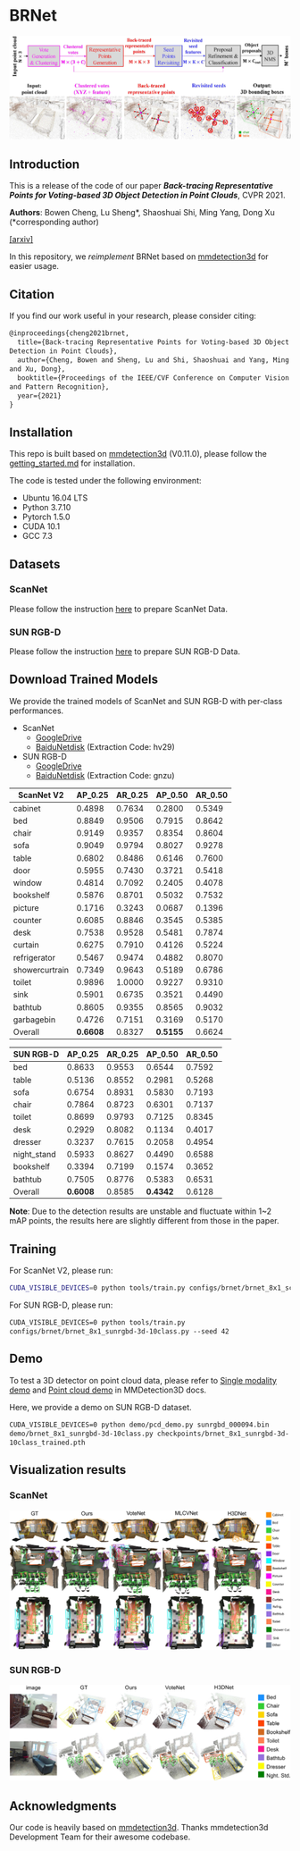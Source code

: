 # BRNet

![fig_overview-c2](resources/fig_overview-c2.jpg)

## Introduction

This is a release of the code of our paper ***Back-tracing Representative Points for Voting-based 3D Object Detection in Point Clouds***, CVPR 2021.

**Authors**: Bowen Cheng, Lu Sheng\*, Shaoshuai Shi, Ming Yang, Dong Xu (\*corresponding author)

[[arxiv]](https://arxiv.org/abs/2104.06114)

In this repository, we *reimplement* BRNet based on [mmdetection3d](https://github.com/open-mmlab/mmdetection3d) for easier usage.

## Citation

If you find our work useful in your research, please consider citing:

```
@inproceedings{cheng2021brnet,
  title={Back-tracing Representative Points for Voting-based 3D Object Detection in Point Clouds},
  author={Cheng, Bowen and Sheng, Lu and Shi, Shaoshuai and Yang, Ming and Xu, Dong},
  booktitle={Proceedings of the IEEE/CVF Conference on Computer Vision and Pattern Recognition},
  year={2021}
}
```

## Installation

This repo is built based on [mmdetection3d](https://github.com/open-mmlab/mmdetection3d) (V0.11.0), please follow the [getting_started.md](https://github.com/cheng052/BRNet/blob/master/docs/getting_started.md) for installation.

The code is tested under the following environment:

- Ubuntu 16.04 LTS
- Python 3.7.10
- Pytorch 1.5.0
- CUDA 10.1
- GCC 7.3

## Datasets

### ScanNet

Please follow the instruction [here](https://github.com/cheng052/BRNet/tree/master/data/scannet) to prepare ScanNet Data.

### SUN RGB-D

Please follow the instruction [here](https://github.com/cheng052/BRNet/tree/master/data/sunrgbd) to prepare SUN RGB-D Data.

## Download Trained Models

We provide the trained models of ScanNet and SUN RGB-D with per-class performances.

- ScanNet
  - [GoogleDrive](https://drive.google.com/drive/folders/1a_J2tkJOuRyHYefgCnFiWAfRZfXcOJZy?usp=sharing)
  - [BaiduNetdisk](https://pan.baidu.com/s/1U0M8b7POs7iOR4ufSXXw4g) (Extraction Code: hv29)
- SUN RGB-D
  - [GoogleDrive](https://drive.google.com/drive/folders/1vhGggucf7pJihfKahfJlL4lFZp2DEHdT?usp=sharing)
  - [BaiduNetdisk](https://pan.baidu.com/s/1I0rR6WcPTBuD9Bdw1K2eCQ) (Extraction Code: gnzu)

| ScanNet V2     | AP_0.25    | AR_0.25 | AP_0.50    | AR_0.50 |
| -------------- | ---------- | ------- | ---------- | ------- |
| cabinet        | 0.4898     | 0.7634  | 0.2800     | 0.5349  |
| bed            | 0.8849     | 0.9506  | 0.7915     | 0.8642  |
| chair          | 0.9149     | 0.9357  | 0.8354     | 0.8604  |
| sofa           | 0.9049     | 0.9794  | 0.8027     | 0.9278  |
| table          | 0.6802     | 0.8486  | 0.6146     | 0.7600  |
| door           | 0.5955     | 0.7430  | 0.3721     | 0.5418  |
| window         | 0.4814     | 0.7092  | 0.2405     | 0.4078  |
| bookshelf      | 0.5876     | 0.8701  | 0.5032     | 0.7532  |
| picture        | 0.1716     | 0.3243  | 0.0687     | 0.1396  |
| counter        | 0.6085     | 0.8846  | 0.3545     | 0.5385  |
| desk           | 0.7538     | 0.9528  | 0.5481     | 0.7874  |
| curtain        | 0.6275     | 0.7910  | 0.4126     | 0.5224  |
| refrigerator   | 0.5467     | 0.9474  | 0.4882     | 0.8070  |
| showercurtrain | 0.7349     | 0.9643  | 0.5189     | 0.6786  |
| toilet         | 0.9896     | 1.0000  | 0.9227     | 0.9310  |
| sink           | 0.5901     | 0.6735  | 0.3521     | 0.4490  |
| bathtub        | 0.8605     | 0.9355  | 0.8565     | 0.9032  |
| garbagebin     | 0.4726     | 0.7151  | 0.3169     | 0.5170  |
| Overall        | **0.6608** | 0.8327  | **0.5155** | 0.6624  |

| SUN RGB-D   | AP_0.25    | AR_0.25 | AP_0.50    | AR_0.50 |
| ----------- | ---------- | ------- | ---------- | ------- |
| bed         | 0.8633     | 0.9553  | 0.6544     | 0.7592  |
| table       | 0.5136     | 0.8552  | 0.2981     | 0.5268  |
| sofa        | 0.6754     | 0.8931  | 0.5830     | 0.7193  |
| chair       | 0.7864     | 0.8723  | 0.6301     | 0.7137  |
| toilet      | 0.8699     | 0.9793  | 0.7125     | 0.8345  |
| desk        | 0.2929     | 0.8082  | 0.1134     | 0.4017  |
| dresser     | 0.3237     | 0.7615  | 0.2058     | 0.4954  |
| night_stand | 0.5933     | 0.8627  | 0.4490     | 0.6588  |
| bookshelf   | 0.3394     | 0.7199  | 0.1574     | 0.3652  |
| bathtub     | 0.7505     | 0.8776  | 0.5383     | 0.6531  |
| Overall     | **0.6008** | 0.8585  | **0.4342** | 0.6128  |

**Note**: Due to the detection results are unstable and fluctuate within 1~2 mAP points, the results here are slightly different from those in the paper.

## Training

For ScanNet V2, please run:

```sh
CUDA_VISIBLE_DEVICES=0 python tools/train.py configs/brnet/brnet_8x1_scannet-3d-18class.py --seed 42
```

For SUN RGB-D, please run:

```shell
CUDA_VISIBLE_DEVICES=0 python tools/train.py configs/brnet/brnet_8x1_sunrgbd-3d-10class.py --seed 42
```

## Demo

To test a 3D detector on point cloud data, please refer to [Single modality demo](https://mmdetection3d.readthedocs.io/en/latest/0_demo.html) and [Point cloud demo](https://mmdetection3d.readthedocs.io/en/latest/getting_started.html#demo) in MMDetection3D docs.

Here, we provide a demo on SUN RGB-D dataset.

```shell
CUDA_VISIBLE_DEVICES=0 python demo/pcd_demo.py sunrgbd_000094.bin demo/brnet_8x1_sunrgbd-3d-10class.py checkpoints/brnet_8x1_sunrgbd-3d-10class_trained.pth
```

## Visualization results

### ScanNet

![](resources/fig_vis-results-scannet-dpi375.jpg)

### SUN RGB-D

![](resources/fig_vis-results-sunrgbd-dpi375.jpg)

## Acknowledgments

Our code is heavily based on [mmdetection3d](https://github.com/open-mmlab/mmdetection3d). Thanks mmdetection3d Development Team for their awesome codebase.